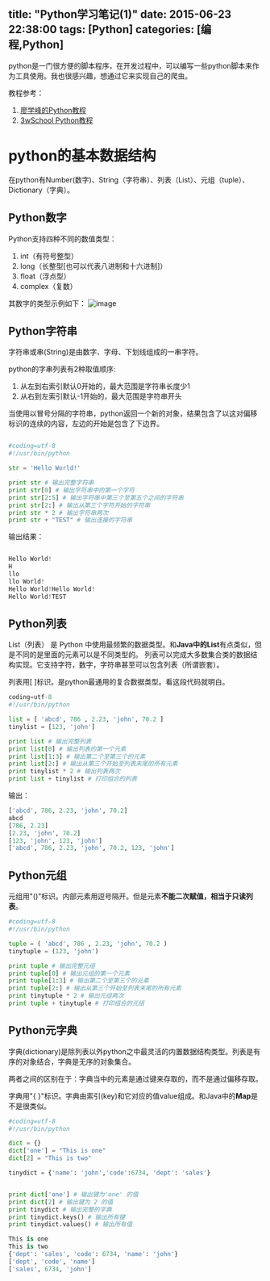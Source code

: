 title: "Python学习笔记(1)"
date: 2015-06-23 22:38:00
tags: [Python]
categories: [编程,Python]
---

python是一门很方便的脚本程序，在开发过程中，可以编写一些python脚本来作为工具使用。我也很感兴趣，想通过它来实现自己的爬虫。

教程参考：

1. [廖学峰的Python教程](http://www.liaoxuefeng.com/wiki/001374738125095c955c1e6d8bb493182103fac9270762a000)
2. [3wSchool Python教程](http://www.w3cschool.cc/python/python-tutorial.html)



# python的基本数据结构

在python有Number(数字)、String（字符串）、列表（List）、元组（tuple）、Dictionary（字典）。


## Python数字

Python支持四种不同的数值类型：

1. int（有符号整型）
2. long（长整型[也可以代表八进制和十六进制]）
3. float（浮点型）
4. complex（复数）

其数字的类型示例如下：
![image](http://7xj9f0.com1.z0.glb.clouddn.com/QQ20150623-1@2x.png)


## Python字符串

字符串或串(String)是由数字、字母、下划线组成的一串字符。

python的字串列表有2种取值顺序:

1. 从左到右索引默认0开始的，最大范围是字符串长度少1
1. 从右到左索引默认-1开始的，最大范围是字符串开头

当使用以冒号分隔的字符串，python返回一个新的对象，结果包含了以这对偏移标识的连续的内容，左边的开始是包含了下边界。

```Python

#coding=utf-8
#!/usr/bin/python

str = 'Hello World!'

print str # 输出完整字符串
print str[0] # 输出字符串中的第一个字符
print str[2:5] # 输出字符串中第三个至第五个之间的字符串
print str[2:] # 输出从第三个字符开始的字符串
print str * 2 # 输出字符串两次
print str + "TEST" # 输出连接的字符串

```

输出结果：
```Python

Hello World!
H
llo
llo World!
Hello World!Hello World!
Hello World!TEST

```

## Python列表

List（列表） 是 Python 中使用最频繁的数据类型。和**Java中的List**有点类似，但是不同的是里面的元素可以是不同类型的。
列表可以完成大多数集合类的数据结构实现。它支持字符，数字，字符串甚至可以包含列表（所谓嵌套）。

列表用[ ]标识。是python最通用的复合数据类型。看这段代码就明白。

```Python
coding=utf-8
#!/usr/bin/python

list = [ 'abcd', 786 , 2.23, 'john', 70.2 ]
tinylist = [123, 'john']

print list # 输出完整列表
print list[0] # 输出列表的第一个元素
print list[1:3] # 输出第二个至第三个的元素 
print list[2:] # 输出从第三个开始至列表末尾的所有元素
print tinylist * 2 # 输出列表两次
print list + tinylist # 打印组合的列表
```

输出：

```Python
['abcd', 786, 2.23, 'john', 70.2]
abcd
[786, 2.23]
[2.23, 'john', 70.2]
[123, 'john', 123, 'john']
['abcd', 786, 2.23, 'john', 70.2, 123, 'john']
```


## Python元组

元组用"()"标识。内部元素用逗号隔开。但是元素**不能二次赋值，相当于只读列表**。

```Python
#coding=utf-8
#!/usr/bin/python

tuple = ( 'abcd', 786 , 2.23, 'john', 70.2 )
tinytuple = (123, 'john')

print tuple # 输出完整元组
print tuple[0] # 输出元组的第一个元素
print tuple[1:3] # 输出第二个至第三个的元素 
print tuple[2:] # 输出从第三个开始至列表末尾的所有元素
print tinytuple * 2 # 输出元组两次
print tuple + tinytuple # 打印组合的元组

```

## Python元字典

字典(dictionary)是除列表以外python之中最灵活的内置数据结构类型。列表是有序的对象结合，字典是无序的对象集合。

两者之间的区别在于：字典当中的元素是通过键来存取的，而不是通过偏移存取。

字典用"{ }"标识。字典由索引(key)和它对应的值value组成。和Java中的**Map**是不是很类似。
```Python
#coding=utf-8
#!/usr/bin/python

dict = {}
dict['one'] = "This is one"
dict[2] = "This is two"

tinydict = {'name': 'john','code':6734, 'dept': 'sales'}


print dict['one'] # 输出键为'one' 的值
print dict[2] # 输出键为 2 的值
print tinydict # 输出完整的字典
print tinydict.keys() # 输出所有键
print tinydict.values() # 输出所有值
```


```Python
This is one
This is two
{'dept': 'sales', 'code': 6734, 'name': 'john'}
['dept', 'code', 'name']
['sales', 6734, 'john']
```






